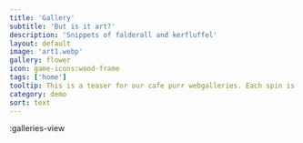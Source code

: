 ```yaml
---
title: 'Gallery'
subtitle: 'But is it art?'
description: 'Snippets of falderall and kerfluffel'
layout: default
image: 'art1.webp'
gallery: flower
icon: game-icons:wood-frame
tags: ['home']
tooltip: This is a teaser for our cafe purr webgalleries. Each spin is a random image from the gallery.
category: demo
sort: text
---
```

:galleries-view
